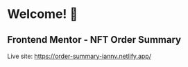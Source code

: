 # Welcome! 👋

## Frontend Mentor - NFT Order Summary

Live site: https://order-summary-iannv.netlify.app/
